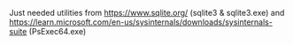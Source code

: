 Just needed utilities from https://www.sqlite.org/ (sqlite3 & sqlite3.exe) and https://learn.microsoft.com/en-us/sysinternals/downloads/sysinternals-suite (PsExec64.exe)
